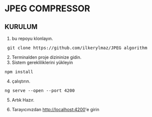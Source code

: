 # JPEG COMPRESSOR


## KURULUM

1. bu repoyu klonlayın.
<pre> git clone https://github.com/ilkerylmaz/JPEG_algorithm </pre>

2. Terminalden proje dizininize gidin.
3. Sistem gerekliliklerini yükleyin
<pre>npm install</pre>

4. çalıştırın.
<pre>ng serve --open --port 4200</pre>

5. Artık Hazır.
6. <p>Tarayıcınızdan <a href="http://localhost:4200" rel="nofollow" target="blank">http://localhost:4200</a>'e girin</p>
